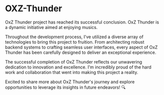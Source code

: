 # OXZ-Thunder
OxZ Thunder project has reached its successful conclusion. OxZ Thunder is a dynamic initiative aimed at enjoying musics.

Throughout the development process, I've utilized a diverse array of technologies to bring this project to fruition. From architecting robust backend systems to crafting seamless user interfaces, every aspect of OxZ Thunder has been carefully designed to deliver an exceptional experience.

The successful completion of OxZ Thunder reflects our unwavering dedication to innovation and excellence. I'm incredibly proud of the hard work and collaboration that went into making this project a reality.

Excited to share more about OxZ Thunder's journey and explore opportunities to leverage its insights in future endeavors! 🔍
